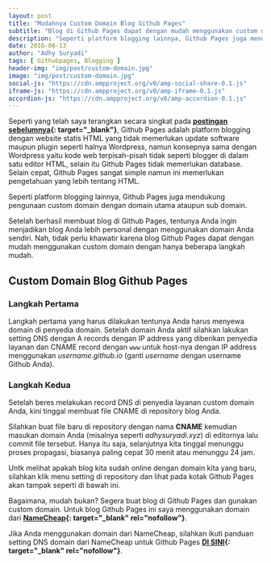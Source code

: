 ```yaml
---
layout: post
title: "Mudahnya Custom Domain Blog Github Pages"
subtitle: "Blog di Github Pages dapat dengan mudah menggunakan custom domain."
description: "Seperti platform blogging lainnya, Github Pages juga mendukung pengunaan custom domain dengan domain utama ataupun sub domain."
date: 2016-06-13
author: "Adhy Suryadi"
tags: [ Githubpages, Blogging ]
header-img: "img/post/custom-domain.jpg"
image: "img/post/custom-domain.jpg"
social-js: "https://cdn.ampproject.org/v0/amp-social-share-0.1.js"
iframe-js: "https://cdn.ampproject.org/v0/amp-iframe-0.1.js"
accordion-js: "https://cdn.ampproject.org/v0/amp-accordion-0.1.js"
---
```


Seperti yang telah saya terangkan secara singkat pada **[postingan sebelumnya](http://adhysuryadi.xyz/blogger-wordpress-github/ "postingan sebelumnya"){: target="_blank"}**, Github Pages adalah platform blogging dengan website statis HTML yang tidak memerlukan update software maupun plugin seperti halnya Wordpress, namun konsepnya sama dengan Wordpress yaitu kode web terpisah-pisah tidak seperti blogger di dalam satu editor HTML, selain itu Github Pages tidak memerlukan database. Selain cepat, Github Pages sangat simple namun ini memerlukan pengetahuan yang lebih tentang HTML.

Seperti platform blogging lainnya, Github Pages juga mendukung pengunaan custom domain dengan domain utama ataupun sub domain.

Setelah berhasil membuat blog di Github Pages, tentunya Anda ingin menjadikan blog Anda lebih personal dengan menggunakan domain Anda sendiri. Nah, tidak perlu khawatir karena blog Github Pages dapat dengan mudah menggunakan custom domain dengan hanya beberapa langkah mudah.

## Custom Domain Blog Github Pages

### Langkah Pertama
Langkah pertama yang harus dilakukan tentunya Anda harus menyewa domain di penyedia domain. Setelah domain Anda aktif silahkan lakukan setting DNS dengan A records dengan IP address yang diberikan penyedia layanan dan CNAME record dengan `www` untuk host-nya dengan IP address menggunakan *username.github.io* (ganti *username* dengan username Github Anda).

### Langkah Kedua
Setelah beres melakukan record DNS di penyedia layanan custom domain Anda, kini tinggal membuat file CNAME di repository blog Anda.

Silahkan buat file baru di repository dengan nama **CNAME** kemudian masukan domain Anda (misalnya seperti *adhysuryadi.xyz*) di editornya lalu commit file tersebut. Hanya itu saja, selanjutnya kita tinggal menunggu proses propagasi, biasanya paling cepat 30 menit atau menunggu 24 jam.

Untk melihat apakah blog kita sudah online dengan domain kita yang baru, silahkan klik menu setting di repository dan lihat pada kotak Github Pages akan tampak seperti di bawah ini.

<amp-img src="{{ site.baseurl }}/img/post/custom-github.jpg"
      width="750"
      height="406"
      layout="responsive"
      alt="Custom Domain"></amp-img>

Bagaimana, mudah bukan? Segera buat blog di Github Pages dan gunakan custom domain. Untuk blog Github Pages ini saya menggunakan domain dari **[NameCheap](https://www.namecheap.com/?aff=101617 "NameCheap"){: target="_blank" rel="nofollow"}**.

Jika Anda menggunakan domain dari NameCheap, silahkan ikuti panduan setting DNS domain dari NameCheap untuk Github Pages **[DI SINI](https://www.namecheap.com/support/knowledgebase/article.aspx/9645/2208/how-do-i-link-my-domain-to-github-pages "DI SINI"){: target="_blank" rel="nofollow"}**.

